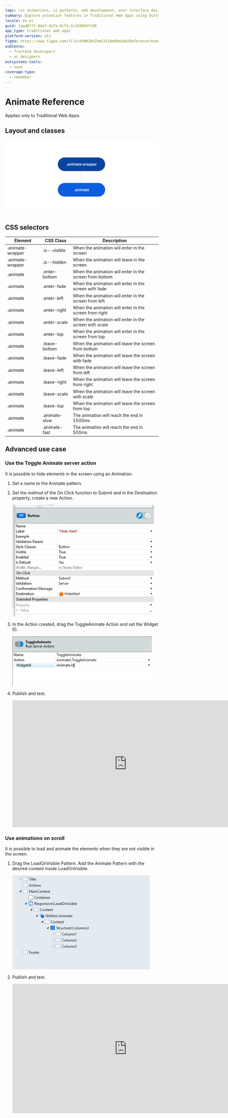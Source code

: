 ```yaml
---
tags: css animations, ui patterns, web development, user interface design, frontend interactions
summary: Explore animation features in Traditional Web Apps using OutSystems 11 (O11) for dynamic UI interactions.
locale: en-us
guid: 1aad8f7f-9da7-417a-9cfd-3c159905fc99
app_type: traditional web apps
platform-version: o11
figma: https://www.figma.com/file/eFWRZ0nZhm5J5ibmKMak49/Reference?node-id=615:372
audience:
  - frontend developers
  - ui designers
outsystems-tools:
  - none
coverage-type:
  - remember
---
```


# Animate Reference

<div class="info" markdown="1">

Applies only to Traditional Web Apps.

</div>

## Layout and classes

![Diagram illustrating the layout and classes for the Animate UI Pattern in Traditional Web Apps](images/animate-3-diag.png "Animate UI Pattern Layout Diagram")

## CSS selectors

| **Element** |  **CSS Class** |  **Description**  |
| ---|---|---
| .animate-wrapper | .is--visible |  When the animation will enter in the screen  |
| .animate-wrapper | .is--hidden |  When the animation will leave in the screen |
| .animate | .enter-bottom |  When the animation will enter in the screen from bottom |
| .animate | .enter-fade |  When the animation will enter in the screen with fade |
| .animate | .enter-left |  When the animation will enter in the screen from left |
| .animate | .enter-right |  When the animation will enter in the screen from right |
| .animate | .enter-scale |  When the animation will enter in the screen with scale |
| .animate | .enter-top |  When the animation will enter in the screen from top |
| .animate | .leave-bottom |  When the animation will leave the screen from bottom |
| .animate | .leave-fade |  When the animation will leave the screen with fade |
| .animate | .leave-left |  When the animation will leave the screen from left |
| .animate | .leave-right |  When the animation will leave the screen from right |
| .animate | .leave-scale |  When the animation will leave the screen with scale |
| .animate | .leave-top |  When the animation will leave the screen from top |
| .animate | .animate-slow | The animation will reach the end in 1500ms |
| .animate | .animate-fast | The animation will reach the end in 500ms |

## Advanced use case

### Use the Toggle Animate server action

It is possible to hide elements in the screen using an Animation.

1. Set a name to the Animate pattern.

1. Set the method of the On Click function to Submit and in the Destination property, create a new Action.

    ![Configuration settings for the Toggle Animate server action in a Traditional Web App](images/animate-4-ss.png "Toggle Animate Server Action Configuration")

1. In the Action created, drag the ToggleAnimate Action and set the Widget ID.

   ![Screenshot demonstrating how to set the Widget ID for the ToggleAnimate action in a Traditional Web App](images/animate-5-ss.png "Setting Widget ID for ToggleAnimate Action")

1. Publish and test.

    <iframe src="https://player.vimeo.com/video/996204020" width="750" height="416" frameborder="0" allow="autoplay; fullscreen" allowfullscreen="">Video demonstrating the flickering issue with a screen element in a mobile app.</iframe>

### Use animations on scroll

It is possible to load and animate the elements when they are not visible in the screen.

1. Drag the LoadOnVisible Pattern. Add the Animate Pattern with the desired content inside LoadOnVisible.

    ![Screenshot showing the LoadOnVisible pattern containing the Animate pattern in a Traditional Web App](images/animate-7-ss.png "LoadOnVisible Pattern with Animate Pattern")

1. Publish and test.

    <iframe src="https://player.vimeo.com/video/996212943" width="750" height="424" frameborder="0" allow="autoplay; fullscreen" allowfullscreen="">Animated demonstration of elements loading and animating on scroll in a Traditional Web App.</iframe>
